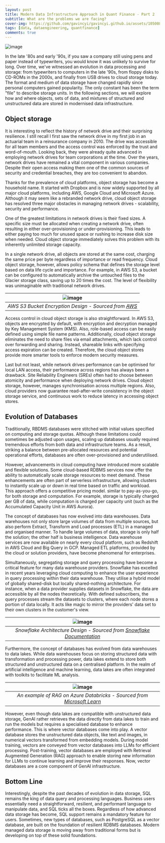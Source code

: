 ```yaml
---
layout: post
title: Modern Data Infrastructure Approach in Quant Finance - Part 2
subtitle: What are the problems we are facing?
cover-img: https://github.com/gavincyi/gavincyi.github.io/assets/10500805/d15b76de-3b75-4cb2-b016-c880e963bed1
tags: [data, dataengineering, quantfinance]
comments: true
---
```


![image](https://github.com/gavincyi/gavincyi.github.io/assets/10500805/1bad48a6-08c3-4a9b-aa88-16ec892b1739)

In the late '80s and early '90s, if you saw a company still using pens and paper instead of typewriters, you would know it was unlikely to survive for long. Over time, we've witnessed an evolution in data processing and storage: from typewriters to computers in the late '90s, from floppy disks to CD-ROMs in the 2000s, and finally from USB drives to cloud storage today. The format and medium of data storage have changed rapidly since personal computers gained popularity. The only constant has been the term "file" to describe storage units. In the following sections, we will explore how and where objects, sets of data, and mixtures of structured and unstructured data are stored in modernised data infrastructure.


## Object storage

It is interesting to reflect the history of network drive and their surprising resilience. I still recall I first saw the network drive in my first job in an actuarial team in a reinsurance company in 2010. The drive was accessible for all team members and the access control was enforced by the trust and word-of-mouth. Looking back, they were already quite advanced in employing network drives for team corporations at the time. Over the years, network drives have remained a vital component in various companies. Despite their open access making them one of the common sources of security and credential breaches, they are too convenient to abandon. 

Thanks for the prevalence of cloud platforms, object storage has become a household name. It started with Dropbox and is now widely supported by all major cloud platforms, including AWS, Google Cloud and Microsoft Azure. Although it may seem like a rebranded network drive, cloud object storage has resolved three major obstacles in managing network drives - scalability, security and performance.

One of the greatest limitations in network drives is their fixed sizes. A specific size must be allocated when creating a network drive, often resulting in either over-provisioning or under-provisioning. This leads to either paying too much for unused space or rushing to increase disk size when needed. Cloud object storage immediately solves this problem with its inherently unlimited storage capacity.

In a single network drive, all objects are stored at the same cost, charging the same price per byte regardless of importance or read frequency. Cloud object storage, however, allows policy schema that defines the storage level based on data life cycle and importance. For example, in AWS S3, a bucket can be configured to automatically archive the untouched files to the Glacier storage class, saving up to 20 times the cost. The level of flexibility was unimaginable with traditional network drives. 

|![image](https://github.com/gavincyi/gavincyi.github.io/assets/10500805/97315531-59ab-44e6-99ef-06db7b4addeb)|
|:---:|
| *AWS S3 Bucket Encryption Design - Sourced from [AWS](https://aws.amazon.com/blogs/security/how-to-prevent-uploads-of-unencrypted-objects-to-amazon-s3/)* |

Access control in cloud object storage is also straightforward. In AWS S3, objects are encrypted by default, with encryption and decryption managed by Key Management System (KMS). Also, role-based access can be easily defined using simple file name patterns. Additionally, cloud object storage eliminates the need to share files via email attachments, which lack control over forwarding and sharing. Instead, shareable links with specifying access expiration can be created. Therefore, the cloud object stores provide more smarter tools to enforce modern security measures.

Last but not least, while network drives performance can be optimised for local LAN access, their performance across regions has always been a drawback. Site Reliability Engineers (SREs) often had to choose between atomicity and performance when deploying network drives. Cloud object storage, however, manages synchronisation across multiple regions. Also, cloud providers now guarantee read-after-write consistency in the object storage service, and continuous work to reduce latency in accessing object stores. 


## Evolution of Databases

Traditionally, RBDMS databases were stitched with initial values specified on computing and storage quotas. Although these limitations could sometimes be adjusted upon usages, scaling up databases usually required tremendous efforts from both data and infrastructure teams. As a result, striking a balance between pre-allocated resources and potential operational efforts, databases are often over-provisioned and underutilised.

However, advancements in cloud computing have introduced more scalable and flexible solutions. Some cloud-based RDBMS services now offer the ability to automatically scale storage resources to meet demand. These enhancements are often part of serverless infrastructure, allowing clusters to instantly scale up or down in real time based on traffic and workload. This approach offers a competitive pricing model. similar to pay-as-you-go, for both storage and computation. For example, storage is typically charged per GB of data, while computation is charged per capacity unit (such as the Accumulated Capacity Unit in AWS Aurora).

The concept of databases has now evolved into data warehouses. Data warehouses not only store large volumes of data from multiple sources, but also perform Extract, Transform and Load processes (ETL) in a managed and organised manner. To handle large volumes of data, storage is only half the solution; the other half is business intelligence. Data warehouse services are now available on nearly every cloud platform, such as Redshift in AWS Cloud and Big Query in GCP. Managed ETL platforms, provided by the cloud or solution providers, have become phenomenal for enterprises.

Simultaneously, segregating storage and query processing have become a critical feature for many data warehouse providers. Snowflake has excelled in recent years leveraging cloud computing to enhance the user experience in query processing within their data warehouse. They utilise a hybrid model of globally shared-disk but locally shared-nothing architecture. For instance, when a data provider supplies datasets in Snowflake, the data are accessible by all the nodes theoretically. With defined subscribers, the query processes stream the datasets to clusters, where each node stores a portion of data locally. It acts like magic to mirror the providers' data set to their own clusters in the customer's view. 

|![image](https://github.com/gavincyi/gavincyi.github.io/assets/10500805/7d803308-8896-4d2f-b771-8e62ecd9ed46)|
|:---:|
| *Snowflake Architecture Design - Sourced from [Snowflake Documentation](https://docs.snowflake.com/en/user-guide/intro-key-concepts)* |

Furthermore, the concept of databases has evolved from data warehouses to data lakes. While data warehouses focus on storing structured data with transformation and processing power, data lakes extend to store both structured and unstructured data on a centralised platform. In the realm of artificial intelligence and machine learning, data lakes are often integrated with toolkits to facilitate ML analysis. 

|![image](https://github.com/gavincyi/gavincyi.github.io/assets/10500805/f2dfd807-e4aa-4e4e-b7ed-7f2af6991d5c)|
|:---:|
|*An example of RAG on Azure Databricks - Sourced from [Microsoft Learn](https://learn.microsoft.com/en-us/azure/databricks/generative-ai/retrieval-augmented-generation)*|

However, even though data lakes are compatible with unstructured data storage, GenAI rather retrieves the data directly from data lakes to train and run the models but requires a specialised database to enhance performance. This is where vector databases come into play. A vector database stores the unstructured data objects, like text and images, in numerical vectors transformed from embedding models. During model training, vectors are conveyed from vector databases into LLMs for efficient processing. Post-training, vector databases are employed with Retrieval Augmented Generation (RAG) approach to enable storing new information for LLMs to continue learning and improve their responses. Now, vector databases are a  core component of GenAI infrastructure. 

## Bottom Line

Interestingly, despite the past decades of evolution in data storage, SQL remains the king of data query and processing languages. Business users essentially need a straightforward, resilient, and performant language to manipulate data, and SQL ticks all the boxes. Regardless of how advanced data storage has become, SQL support remains a mandatory feature for users. Sometimes, new types of databases, such as PostgreSQL as a vector database, are built on the foundation of resilient RDBMS databases. Modern managed data storage is moving away from traditional forms but is developing on top of these solid foundations.

